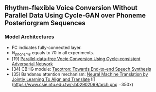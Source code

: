 ## Rhythm-flexible Voice Conversion Without Parallel Data Using Cycle-GAN over Phoneme Posteriorgram Sequences

### Model Architectures
* FC indicates fully-connected layer.
* $N_{phoneme}$ equals to 70 in all experiments.
* [19] [Parallel-data-free Vocie Conversion Using Cycle-consistent Adversarial Network](https://arxiv.org/pdf/1711.11293.pdf)
* [34] CBHG module: [Tacotron: Towards End-to-end Speech Synthesis](https://arxiv.org/pdf/1703.10135.pdf)
* [35] Bahdanau attention mechanism: [Neural Machine Translation by Jointly Learning To Align and Translate](https://arxiv.org/pdf/1409.0473.pdf)
![](https://www.csie.ntu.edu.tw/~b02902099/arch.png =350x)
